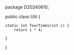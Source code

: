 package D20240610;

public class Util {
	
	static int fourTimes(int i) {
		return i * 4;
		
	}
	
	
}
